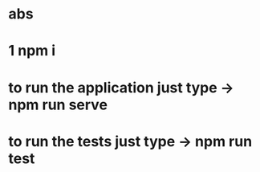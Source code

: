 # abs

# 1 npm i 
# to run the application just type -> npm run serve 
# to run the tests just type -> npm run test 
